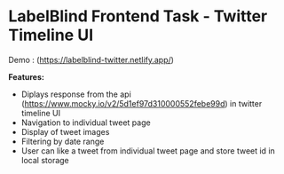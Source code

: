 # LabelBlind Frontend Task - Twitter Timeline UI

Demo : (https://labelblind-twitter.netlify.app/)

**Features:**

- Diplays response  from the api (https://www.mocky.io/v2/5d1ef97d310000552febe99d) in twitter timeline UI
- Navigation to individual tweet page 
- Display of tweet images
- Filtering by date range
- User can like a tweet from individual tweet page and store tweet id in local storage

